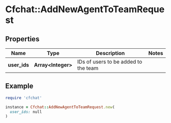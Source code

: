 # Cfchat::AddNewAgentToTeamRequest

## Properties

| Name | Type | Description | Notes |
| ---- | ---- | ----------- | ----- |
| **user_ids** | **Array&lt;Integer&gt;** | IDs of users to be added to the team |  |

## Example

```ruby
require 'cfchat'

instance = Cfchat::AddNewAgentToTeamRequest.new(
  user_ids: null
)
```

